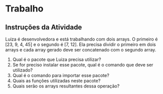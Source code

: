 # Trabalho

## Instruções da Atividade

Luiza é desenvolvedora e está trabalhando com dois arrays. O primeiro é [23, 9, 4, 45] e o segundo é [7, 12]. Ela precisa dividir o primeiro em dois arrays e cada array gerado deve ser concatenado com o segundo array.

1. Qual é o pacote que Luiza precisa utilizar?
2. Se for preciso instalar esse pacote, qual é o comando que deve ser utilizado?
3. Qual é o comando para importar esse pacote?
4. Quais as funções utilizadas neste pacote?
5. Quais serão os arrays resultantes dessa operação?

